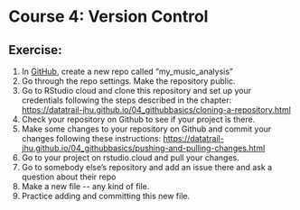 # Course 4: Version Control


## Exercise:
1. In [GitHub](https://github.com/), create a new repo called “my_music_analysis”
2. Go through the repo settings. Make the repository public.
3. Go to RStudio cloud and clone this repository and set up your credentials following the steps described in the chapter: https://datatrail-jhu.github.io/04_githubbasics/cloning-a-repository.html
4. Check your repository on Github to see if your project is there.
5. Make some changes to your repository on Github and commit your changes following these instructions: https://datatrail-jhu.github.io/04_githubbasics/pushing-and-pulling-changes.html
6. Go to your project on rstudio.cloud and pull your changes.
7. Go to somebody else’s repository and add an issue there and ask a question about their repo
8. Make a new file -- any kind of file.
9. Practice adding and committing this new file. 
